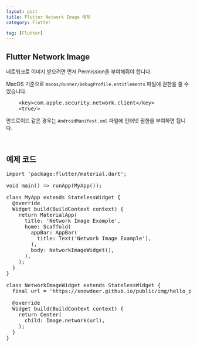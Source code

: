 ```yaml
---
layout: post
title: Flutter Network Image 예제
category: Flutter

tag: [Flutter]
---
```


## Flutter Network Image

네트워크로 이미지 받으려면 먼저 Permission을 부여해줘야 합니다.

MacOS 기준으로 `macos/Runner/DebugProfile.entitlements` 파일에 권한을 줄 수 있습니다.

<pre class="prettyprint">
    &lt;key&gt;com.apple.security.network.client&lt;/key&gt;
    &lt;true/&gt;
</pre>

안드로이드 같은 경우는 `AndroidManifest.xml` 파일에 인터넷 권한을 부여하면 됩니다.

<br>

## 예제 코드

<pre class="prettyprint">
import 'package:flutter/material.dart';

void main() => runApp(MyApp());

class MyApp extends StatelessWidget {
  @override
  Widget build(BuildContext context) {
    return MaterialApp(
      title: 'Network Image Example',
      home: Scaffold(
        appBar: AppBar(
          title: Text('Network Image Example'),
        ),
        body: NetworkImageWidget(),
      ),
    );
  }
}

class NetworkImageWidget extends StatelessWidget {
  final url = 'https://snowdeer.github.io/public/img/hello_page.jpg';

  @override
  Widget build(BuildContext context) {
    return Center(
      child: Image.network(url),
    );
  }
}
</pre>